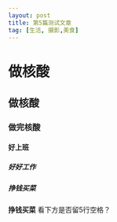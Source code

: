 ```yaml
---
layout: post
title: 第5篇测试文章
tag: [生活, 摄影,美食]     
---
```


# 做核酸
## 做核酸
### 做完核酸
#### 好上班
##### 好好工作
##### 挣钱买菜

**挣钱买菜**
看下方是否留5行空格？





